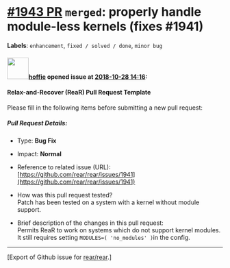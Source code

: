 [\#1943 PR](https://github.com/rear/rear/pull/1943) `merged`: properly handle module-less kernels (fixes \#1941)
================================================================================================================

**Labels**: `enhancement`, `fixed / solved / done`, `minor bug`

#### <img src="https://avatars.githubusercontent.com/u/762915?u=47f1c0191f4ba986f9e49b858bc3be99ea1376f6&v=4" width="50">[hoffie](https://github.com/hoffie) opened issue at [2018-10-28 14:16](https://github.com/rear/rear/pull/1943):

#### Relax-and-Recover (ReaR) Pull Request Template

Please fill in the following items before submitting a new pull request:

##### Pull Request Details:

-   Type: **Bug Fix**

-   Impact: **Normal**

-   Reference to related issue (URL):
    [https://github.com/rear/rear/issues/1941](https://github.com/rear/rear/issues/1941)

-   How was this pull request tested?  
    Patch has been tested on a system with a kernel without module
    support.

-   Brief description of the changes in this pull request:  
    Permits ReaR to work on systems which do not support kernel modules.
    It still requires setting `MODULES=( 'no_modules' )`in the config.

------------------------------------------------------------------------

\[Export of Github issue for
[rear/rear](https://github.com/rear/rear).\]

